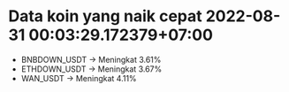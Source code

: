 # Data koin yang naik cepat 2022-08-31 00:03:29.172379+07:00

* BNBDOWN_USDT -> Meningkat 3.61%
* ETHDOWN_USDT -> Meningkat 3.67%
* WAN_USDT -> Meningkat 4.11%
